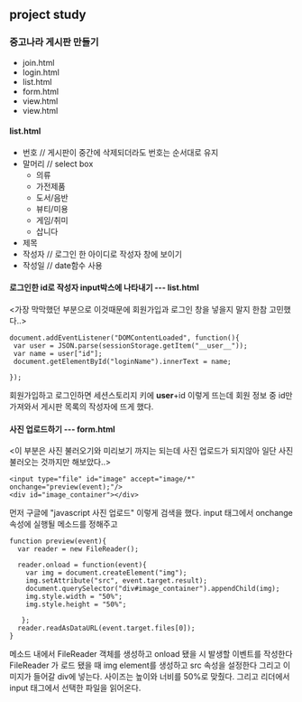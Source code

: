 ## project study

### 중고나라 게시판 만들기
+ join.html
+ login.html
+ list.html
+ form.html
+ view.html
+ view.html

#### list.html
+ 번호 // 게시판이 중간에 삭제되더라도 번호는 순서대로 유지
+ 말머리 // select box
  + 의류
  +  가전제품
  +  도서/음반
  +  뷰티/미용
  +  게임/취미
  +  삽니다
+ 제목
+ 작성자 // 로그인 한 아이디로 작성자 창에 보이기
+ 작성일 // date함수 사용

#### 로그인한 id로 작성자 input박스에 나타내기 --- list.html
<가장 막막했던 부분으로 이것때문에 회원가입과 로그인 창을 넣을지 말지 한참 고민했다..>

```
document.addEventListener("DOMContentLoaded", function(){
 var user = JSON.parse(sessionStorage.getItem("__user__"));
 var name = user["id"];
 document.getElementById("loginName").innerText = name; 

});
```

 회원가입하고 로그인하면 세션스토리지 키에 __user__+id 이렇게 뜨는데 회원 정보 중 id만 가져와서 게시판 목록의 작성자에 뜨게 했다.
  
 #### 사진 업로드하기 --- form.html
<이 부분은 사진 불러오기와 미리보기 까지는 되는데 사진 업로드가 되지않아 일단 사진 불러오는 것까지만 해보았다..>

```
<input type="file" id="image" accept="image/*" onchange="preview(event);"/>
<div id="image_container"></div>
```

먼저 구글에 "javascript 사진 업로드" 이렇게 검색을 했다.
input 태그에서 onchange 속성에 실행될 메소드를 정해주고

```
function preview(event){
  var reader = new FileReader();

  reader.onload = function(event){
    var img = document.createElement("img");
    img.setAttribute("src", event.target.result);
    document.querySelector("div#image_container").appendChild(img);
    img.style.width = "50%";
    img.style.height = "50%";
  
   };
  reader.readAsDataURL(event.target.files[0]);
}
```

메소드 내에서 FileReader 객체를 생성하고 onload 됐을 시 발생할 이벤트를 작성한다
FileReader 가 로드 됐을 때 img element를 생성하고 src 속성을 설정한다
그리고 이미지가 들어갈 div에 넣는다.
사이즈는 높이와 너비를 50%로 맞췄다.
그리고 리더에서 input 태그에서 선택한 파일을 읽어온다.
